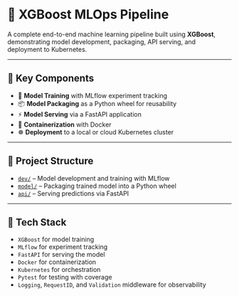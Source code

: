 # 🚀 XGBoost MLOps Pipeline

A complete end-to-end machine learning pipeline built using **XGBoost**, demonstrating model development, packaging, API serving, and deployment to Kubernetes.

---

## 📌 Key Components

- 🔬 **Model Training** with MLflow experiment tracking
- 📦 **Model Packaging** as a Python wheel for reusability
- ⚡ **Model Serving** via a FastAPI application
- 🐳 **Containerization** with Docker
- ☸️ **Deployment** to a local or cloud Kubernetes cluster

---

## 📁 Project Structure

- [`dev/`](./dev) – Model development and training with MLflow  
- [`model/`](./model) – Packaging trained model into a Python wheel  
- [`api/`](./api) – Serving predictions via FastAPI

---

## 🧠 Tech Stack

- `XGBoost` for model training  
- `MLflow` for experiment tracking  
- `FastAPI` for serving the model  
- `Docker` for containerization  
- `Kubernetes` for orchestration  
- `Pytest` for testing with coverage  
- `Logging`, `RequestID`, and `Validation` middleware for observability
